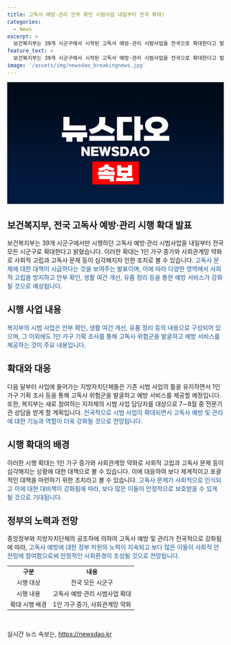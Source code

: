 ```yaml
---
title: 고독사 예방·관리 안부 확인 시범사업 내일부터 전국 확대!
categories:
  - News
excerpt: >
  보건복지부는 39개 시군구에서 시작된 고독사 예방·관리 시범사업을 전국으로 확대한다고 발표했습니다. 1인 가구 증가와 사회관계망 약화로 고독사 문제가 심각해지자, 안부 확인, 생활 여건 개선, 유품 정리 등을 시행해 왔습니다. 이번 확대로 지방자치단체들은 고독사 위험군을 발굴하고 예방 서비스를 제공할 예정이며, 새로 참여하는 지자체의 담당자들은 전문기관 상담을 받게 될 것입니다.
feature_text: >
  보건복지부는 39개 시군구에서 시작된 고독사 예방·관리 시범사업을 전국으로 확대한다고 발표했습니다. 1인 가구 증가와 사회관계망 약화로 고독사 문제가 심각해지자, 안부 확인, 생활 여건 개선, 유품 정리 등을 시행해 왔습니다. 이번 확대로 지방자치단체들은 고독사 위험군을 발굴하고 예방 서비스를 제공할 예정이며, 새로 참여하는 지자체의 담당자들은 전문기관 상담을 받게 될 것입니다.
image: '/assets/img/newsdao_breakingnews.jpg'
---
```


<p><img src="/assets/img/newsdao_breakingnews.jpg" alt="koreaapp 속보" /></p>

<h2 data-ke-size="size26">보건복지부, 전국 고독사 예방·관리 시행 확대 발표</h2>

<p data-ke-size="size16">보건복지부는 39개 시군구에서만 시행하던 고독사 예방·관리 시범사업을 내일부터 전국 모든 시군구로 확대한다고 밝혔습니다. 이러한 확대는 1인 가구 증가와 사회관계망 약화로 사회적 고립과 고독사 문제 등이 심각해지자 인한 조치로 볼 수 있습니다. <span style="color: #1a5490;">고독사 문제에 대한 대책이 시급하다는 것을 보여주는 발표이며, 이에 따라 다양한 영역에서 사회적 고립을 방지하고 안부 확인, 생활 여건 개선, 유품 정리 등을 통한 예방 서비스가 강화될 것으로 예상됩니다.</span></p>

<h2 data-ke-size="size26">시행 사업 내용</h2>

<p data-ke-size="size16"><span style="color: #1a5490;">복지부의 시범 사업은 안부 확인, 생활 여건 개선, 유품 정리 등의 내용으로 구성되어 있으며, 그 이외에도 1인 가구 기획 조사를 통해 고독사 위험군을 발굴하고 예방 서비스를 제공하는 것이 주요 내용입니다.</span></p>

<h2 data-ke-size="size26">확대와 대응</h2>

<p data-ke-size="size16">다음 달부터 사업에 들어가는 지방자치단체들은 기존 시범 사업의 틀을 유지하면서 1인 가구 기획 조사 등을 통해 고독사 위험군을 발굴하고 예방 서비스를 제공할 예정입니다. 또한, 복지부는 새로 참여하는 지자체의 시범 사업 담당자를 대상으로 7∼8월 중 전문기관 상담을 받게 할 계획입니다. <span style="color: #1a5490;">전국적으로 시범 사업이 확대되면서 고독사 예방 및 관리에 대한 기능과 역할이 더욱 강화될 것으로 전망됩니다.</span></p>

<h2 data-ke-size="size26">시행 확대의 배경</h2>

<p data-ke-size="size16">이러한 시행 확대는 1인 가구 증가와 사회관계망 약화로 사회적 고립과 고독사 문제 등이 심각해지는 상황에 대한 대책으로 볼 수 있습니다. 이에 대응하여 보다 체계적이고 포괄적인 대책을 마련하기 위한 조치라고 볼 수 있습니다. <span style="color: #1a5490;">고독사 문제가 사회적으로 인식되고 이에 대한 대비책이 강화됨에 따라, 보다 많은 이들이 안정적으로 보호받을 수 있게 될 것으로 기대됩니다.</span></p>

<h2 data-ke-size="size26">정부의 노력과 전망</h2>

<p data-ke-size="size16">중앙정부와 지방자치단체의 공조하에 의하여 고독사 예방 및 관리가 전국적으로 강화됨에 따라, <span style="color: #1a5490;">고독사 예방에 대한 정부 차원의 노력이 지속되고 보다 많은 이들이 사회적 안전망에 참여함으로써 안정적인 사회환경이 조성될 것으로 전망됩니다.</span></p>

<table>
  <tbody>
    <tr>
      <td style="text-align: center; height: 17px;"><b>구분</b></td>
      <td style="text-align: center; height: 17px;"><b>내용</b></td>
    </tr>
    <tr>
      <td style="text-align: center; height: 17px;">시행 대상</td>
      <td style="text-align: center; height: 17px;">전국 모든 시군구</td>
    </tr>
    <tr>
      <td style="text-align: center; height: 17px;">시행 내용</td>
      <td style="text-align: center; height: 17px;">고독사 예방·관리 시범사업 확대</td>
    </tr>
    <tr>
      <td style="text-align: center; height: 17px;">확대 시행 배경</td>
      <td style="text-align: center; height: 17px;">1인 가구 증가, 사회관계망 약화</td>
    </tr>
  </tbody>
</table>

<p data-ke-size="size16">&nbsp;</p>
실시간 뉴스 속보는, <a href="https://newsdao.kr" rel="dofollow">https://newsdao.kr</a>



